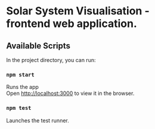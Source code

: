# Solar System Visualisation - frontend web application.

## Available Scripts

In the project directory, you can run:

### `npm start`

Runs the app\
Open [http://localhost:3000](http://localhost:3000) to view it in the browser.

### `npm test`

Launches the test runner.

